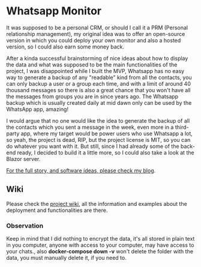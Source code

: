# Whatsapp Monitor

It was supposed to be a personal CRM, or should I call it a PRM (Personal relationship management), my original idea was to offer an open-source version in which you could deploy your own monitor and also a hosted version, so I could also earn some money back.  

After a kinda successful brainstorming of nice ideas about how to display the data and what was supposed to be the main functionalities of the project, I was disappointed while I built the MVP, Whatsapp has no easy way to generate a backup of any "readable" kind from all the contacts, you can only backup a user or a group each time, and with a limit of around 40 thousand messages so there is also a great chance that you won't have all the messages from groups you are in since years ago. The Whatsapp backup which is usually created daily at mid dawn only can be used by the WhatsApp app, amazing!  

I would argue that no one would like the idea to generate the backup of all the contacts which you sent a message in the week, even more in a third-party app, where my target would be power users who use Whatsapp a lot, so yeah, the project is dead, RIP, but the project license is MIT, so you can do whatever you want with it.
But still, since I had already some of the back-end ready, I decided to build it a little more, so I could also take a look at the Blazor server.

[For the full story, and software ideas, please check my blog](https://www.giovanialtelino.com/project/whatsapp-monitor/ "blog").

## Wiki
Please check the [project wiki](https://github.com/giovanialtelino/WhatsappMonitor/wiki), all the information and examples about the deployment and functionalities are there.

### Observation

Keep in mind that I did nothing to encrypt the data, it's all stored in plain text in you computer, anyone with access to your computer, may have access to your chats., also **docker-compose down -v** won't delete the folder with the data, you must manually delete it, if you need to.


